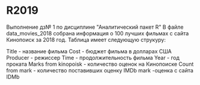 # R2019
Выполнение дз№ 1 по дисциплине "Аналитический пакет R"
В файле data_movies_2018 собрана информация о 100 лучших фильмах с сайта Кинопоиск за 2018 год. Таблица имеет следующую струкуру:

Title - название фильма
Cost - бюджет фильма в долларах США
Producer - режиссер
Time - продолжительность фильма
Year - год проката 
Marks from kinopoisk - количество оценок на Кинопоиске
Count from mark - количество поставивших оценку
IMDb mark -оценка с сайта IDMb
